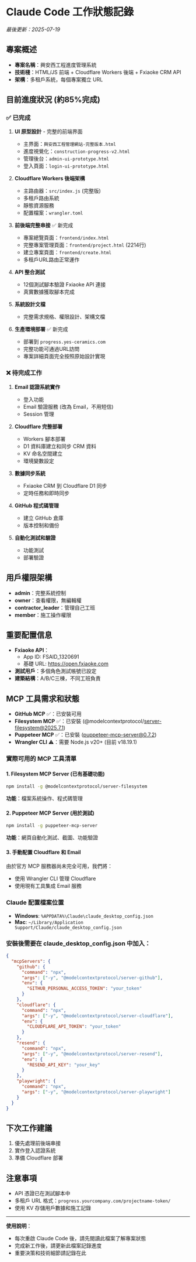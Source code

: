 # Claude Code 工作狀態記錄
*最後更新：2025-07-19*

## 專案概述
- **專案名稱**：興安西工程進度管理系統
- **技術棧**：HTML/JS 前端 + Cloudflare Workers 後端 + Fxiaoke CRM API
- **架構**：多租戶系統，每個專案獨立 URL

## 目前進度狀況 (約85%完成)

### ✅ 已完成
1. **UI 原型設計** - 完整的前端界面
   - 主界面：`興安西工程管理網站-完整版本.html`
   - 進度視覺化：`construction-progress-v2.html`
   - 管理後台：`admin-ui-prototype.html`
   - 登入頁面：`login-ui-prototype.html`

2. **Cloudflare Workers 後端架構**
   - 主路由器：`src/index.js` (完整版)
   - 多租戶路由系統
   - 靜態資源服務
   - 配置檔案：`wrangler.toml`

3. **前後端完整串接** ✅ 新完成
   - 專案總覽頁面：`frontend/index.html`
   - 完整專案管理頁面：`frontend/project.html` (2214行)
   - 建立專案頁面：`frontend/create.html`
   - 多租戶URL路由正常運作

4. **API 整合測試**
   - 12個測試腳本驗證 Fxiaoke API 連接
   - 真實數據獲取腳本完成

5. **系統設計文檔**
   - 完整需求規格、權限設計、架構文檔

6. **生產環境部署** ✅ 新完成
   - 部署到 `progress.yes-ceramics.com`
   - 完整功能可通過URL訪問
   - 專案詳細頁面完全按照原始設計實現

### ❌ 待完成工作
1. **Email 認證系統實作**
   - 登入功能
   - Email 驗證服務 (改為 Email，不用短信)
   - Session 管理

3. **Cloudflare 完整部署**
   - Workers 腳本部署
   - D1 資料庫建立和同步 CRM 資料
   - KV 命名空間建立
   - 環境變數設定

4. **數據同步系統**
   - Fxiaoke CRM 到 Cloudflare D1 同步
   - 定時任務和即時同步

5. **GitHub 程式碼管理**
   - 建立 GitHub 倉庫
   - 版本控制和備份

6. **自動化測試和驗證**
   - 功能測試
   - 部署驗證

## 用戶權限架構
- **admin**：完整系統控制
- **owner**：查看權限，無編輯權
- **contractor_leader**：管理自己工班
- **member**：施工操作權限

## 重要配置信息
- **Fxiaoke API**：
  - App ID: FSAID_1320691
  - 基礎 URL: https://open.fxiaoke.com
- **測試用戶**：多個角色測試帳號已設定
- **建築結構**：A/B/C三棟，不同工班負責

## MCP 工具需求和狀態
- **GitHub MCP** ✅：已安裝可用
- **Filesystem MCP** ✅：已安裝 (@modelcontextprotocol/server-filesystem@2025.7.1)
- **Puppeteer MCP** ✅：已安裝 (puppeteer-mcp-server@0.7.2)
- **Wrangler CLI** ⚠️：需要 Node.js v20+ (目前 v18.19.1)

### 實際可用的 MCP 工具清單

#### 1. Filesystem MCP Server (已有基礎功能)
```bash
npm install -g @modelcontextprotocol/server-filesystem
```
**功能**：檔案系統操作、程式碼管理

#### 2. Puppeteer MCP Server (用於測試)
```bash
npm install -g puppeteer-mcp-server
```
**功能**：網頁自動化測試、截圖、功能驗證

#### 3. 手動配置 Cloudflare 和 Email
由於官方 MCP 服務器尚未完全可用，我們將：
- 使用 Wrangler CLI 管理 Cloudflare
- 使用現有工具集成 Email 服務

### Claude 配置檔案位置
- **Windows**: `%APPDATA%\Claude\claude_desktop_config.json`
- **Mac**: `~/Library/Application Support/Claude/claude_desktop_config.json`

### 安裝後需要在 claude_desktop_config.json 中加入：
```json
{
  "mcpServers": {
    "github": {
      "command": "npx",
      "args": ["-y", "@modelcontextprotocol/server-github"],
      "env": {
        "GITHUB_PERSONAL_ACCESS_TOKEN": "your_token"
      }
    },
    "cloudflare": {
      "command": "npx",
      "args": ["-y", "@modelcontextprotocol/server-cloudflare"],
      "env": {
        "CLOUDFLARE_API_TOKEN": "your_token"
      }
    },
    "resend": {
      "command": "npx",
      "args": ["-y", "@modelcontextprotocol/server-resend"],
      "env": {
        "RESEND_API_KEY": "your_key"
      }
    },
    "playwright": {
      "command": "npx",
      "args": ["-y", "@modelcontextprotocol/server-playwright"]
    }
  }
}
```

## 下次工作建議
1. 優先處理前後端串接
2. 實作登入認證系統
3. 準備 Cloudflare 部署

## 注意事項
- API 憑證已在測試腳本中
- 多租戶 URL 格式：`progress.yourcompany.com/projectname-token/`
- 使用 KV 存儲用戶數據和施工記錄

---
**使用說明**：
- 每次重啟 Claude Code 後，請先閱讀此檔案了解專案狀態
- 完成新工作後，請更新此檔案記錄進度
- 重要決策和技術細節請記錄在此